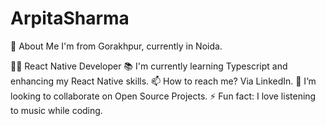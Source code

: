 # ArpitaSharma

💁 About Me
I'm from Gorakhpur, currently in Noida.

👨‍💻 React Native Developer
📚 I'm currently learning Typescript and enhancing my React Native skills.
📫 How to reach me? Via LinkedIn.
👯 I’m looking to collaborate on Open Source Projects.
⚡ Fun fact: I love listening to music while coding.
